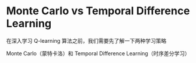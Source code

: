 # Monte Carlo vs Temporal Difference Learning

在深入学习 Q-learning 算法之前，我们需要先了解一下两种学习策略

Monte Carlo（蒙特卡洛）和 Temporal Difference Learning（时序差分学习）